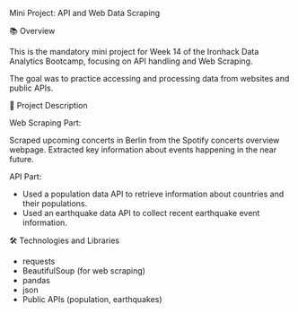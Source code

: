 Mini Project: API and Web Data Scraping


📚 Overview

This is the mandatory mini project for Week 14 of the Ironhack Data Analytics Bootcamp, focusing on API handling and Web Scraping.

The goal was to practice accessing and processing data from websites and public APIs.



🔎 Project Description

Web Scraping Part:

Scraped upcoming concerts in Berlin from the Spotify concerts overview webpage.
Extracted key information about events happening in the near future.

API Part:
- Used a population data API to retrieve information about countries and their populations.
- Used an earthquake data API to collect recent earthquake event information.



🛠️ Technologies and Libraries

- requests
- BeautifulSoup (for web scraping)
- pandas
- json
- Public APIs (population, earthquakes)

